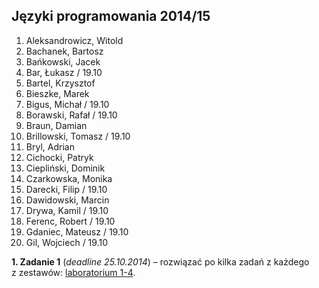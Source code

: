 ## Języki programowania 2014/15

1. Aleksandrowicz, Witold
1. Bachanek, Bartosz
1. Bańkowski, Jacek
1. Bar, Łukasz / 19.10
1. Bartel, Krzysztof
1. Bieszke, Marek
1. Bigus, Michał / 19.10
1. Borawski, Rafał / 19.10
1. Braun, Damian
1. Brillowski, Tomasz / 19.10
1. Bryl, Adrian
1. Cichocki, Patryk
1. Ciepliński, Dominik
1. Czarkowska, Monika
1. Darecki, Filip / 19.10
1. Dawidowski, Marcin
1. Drywa, Kamil / 19.10
1. Ferenc, Robert / 19.10
1. Gdaniec, Mateusz / 19.10
1. Gil, Wojciech / 19.10

**1. Zadanie 1** (*deadline 25.10.2014*) –
rozwiązać po kilka zadań z każdego z zestawów:
[laboratorium 1-4](http://wbzyl.inf.ug.edu.pl/sp/exercises).
